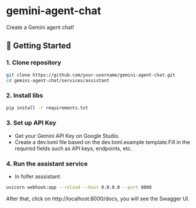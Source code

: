 # gemini-agent-chat

Create a Gemini agent chat!

## 🚀 Getting Started

### 1. Clone repository

```bash
git clone https://github.com/your-username/gemini-agent-chat.git
cd gemini-agent-chat/services/assistant
```

### 2. Install libs
```bash
pip install -r requirements.txt
```

### 3. Set up API Key
- Get your Gemini API Key on Google Studio.
- Create a dev.toml file based on the dev.toml.example template.Fill in the required fields such as API keys, endpoints, etc.

### 4. Run the assistant service
- In folfer asssistant:
```bash
uvicorn webhook:app --reload --host 0.0.0.0 --port 8000
```
After that, click on http://localhost:8000/docs, you will see the Swagger UI.





